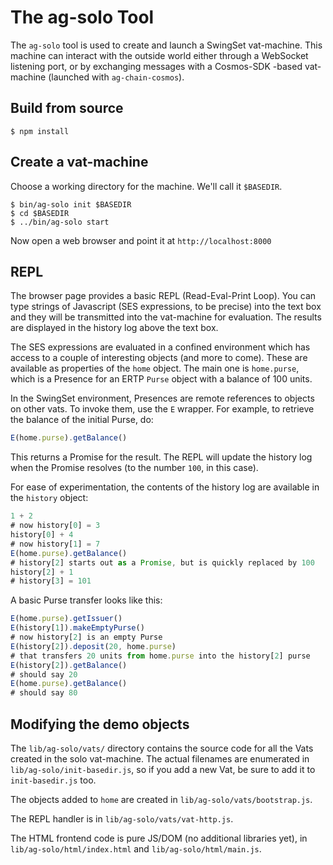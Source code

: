 # The ag-solo Tool

The `ag-solo` tool is used to create and launch a SwingSet vat-machine. This
machine can interact with the outside world either through a WebSocket
listening port, or by exchanging messages with a Cosmos-SDK -based
vat-machine (launched with `ag-chain-cosmos`).

## Build from source

```
$ npm install
```

## Create a vat-machine

Choose a working directory for the machine. We'll call it `$BASEDIR`.

```
$ bin/ag-solo init $BASEDIR
$ cd $BASEDIR
$ ../bin/ag-solo start
```

Now open a web browser and point it at `http://localhost:8000`

## REPL

The browser page provides a basic REPL (Read-Eval-Print Loop). You can type
strings of Javascript (SES expressions, to be precise) into the text box and
they will be transmitted into the vat-machine for evaluation. The results are
displayed in the history log above the text box.

The SES expressions are evaluated in a confined environment which has access
to a couple of interesting objects (and more to come). These are available as
properties of the `home` object. The main one is `home.purse`, which is a
Presence for an ERTP `Purse` object with a balance of 100 units.

In the SwingSet environment, Presences are remote references to objects on
other vats. To invoke them, use the `E` wrapper. For example, to retrieve the
balance of the initial Purse, do:

```js
E(home.purse).getBalance()
```

This returns a Promise for the result. The REPL will update the history log
when the Promise resolves (to the number `100`, in this case).

For ease of experimentation, the contents of the history log are available in
the `history` object:

```js
1 + 2
# now history[0] = 3
history[0] + 4
# now history[1] = 7
E(home.purse).getBalance()
# history[2] starts out as a Promise, but is quickly replaced by 100
history[2] + 1
# history[3] = 101
```

A basic Purse transfer looks like this:

```js
E(home.purse).getIssuer()
E(history[1]).makeEmptyPurse()
# now history[2] is an empty Purse
E(history[2]).deposit(20, home.purse)
# that transfers 20 units from home.purse into the history[2] purse
E(history[2]).getBalance()
# should say 20
E(home.purse).getBalance()
# should say 80
```

## Modifying the demo objects

The `lib/ag-solo/vats/` directory contains the source code for all the Vats
created in the solo vat-machine. The actual filenames are enumerated in
`lib/ag-solo/init-basedir.js`, so if you add a new Vat, be sure to add it to
`init-basedir.js` too.

The objects added to `home` are created in `lib/ag-solo/vats/bootstrap.js`.

The REPL handler is in `lib/ag-solo/vats/vat-http.js`.

The HTML frontend code is pure JS/DOM (no additional libraries yet), in
`lib/ag-solo/html/index.html` and `lib/ag-solo/html/main.js`.
